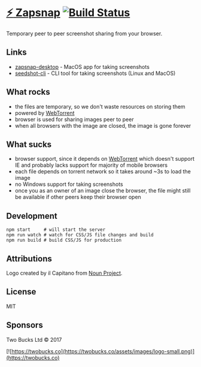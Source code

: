 # [:zap: Zapsnap](http://zapsnap.io/) [![Build Status](https://travis-ci.org/twobucks/snapzap.svg?branch=master)](https://travis-ci.org/twobucks/snapzap)

Temporary peer to peer screenshot sharing from your browser.

## Links

* [zapsnap-desktop](https://github.com/twobucks/zapsnap-desktop) - MacOS app for taking screenshots
* [seedshot-cli](https://github.com/twobucks/seedshot-cli) - CLI tool for taking screenshots (Linux and MacOS)

## What rocks

* the files are temporary, so we don't waste resources on storing them
* powered by [WebTorrent](https://github.com/feross/webtorrent)
* browser is used for sharing images peer to peer
* when all browsers with the image are closed, the image is gone forever

## What sucks

* browser support, since it depends on [WebTorrent](https://github.com/feross/webtorrent) which doesn't support IE and probably lacks support for majority
of mobile browsers
* each file depends on torrent network so it takes around ~3s to load the image
* no Windows support for taking screenshots
* once you as an owner of an image close the browser, the file might still be available if other peers keep their browser open

## Development

```
npm start     # will start the server
npm run watch # watch for CSS/JS file changes and build 
npm run build # build CSS/JS for production
```

## Attributions

Logo created by il Capitano from [Noun Project](https://thenounproject.com/search/?q=zap&i=889349).

## License

MIT

## Sponsors

Two Bucks Ltd © 2017

[![https://twobucks.co](https://twobucks.co/assets/images/logo-small.png)](https://twobucks.co)
